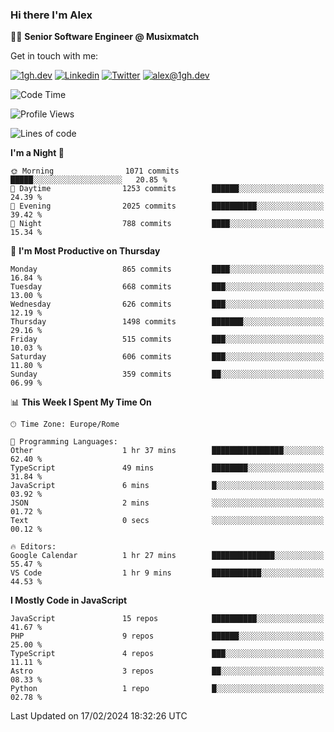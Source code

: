 ### Hi there I'm Alex

👨‍💻 __Senior Software Engineer @ Musixmatch__

Get in touch with me:

[![1gh.dev](https://img.shields.io/static/v1?label=1gh.dev&message=%20&color=red&logo=&style=flat-square&logoColor=white)](https://www.1gh.dev/)
[![Linkedin](https://img.shields.io/static/v1?label=Linkedin&message=%20&color=blue&logo=Linkedin&style=flat-square&logoColor=white)](https://linkedin.com/in/alexghirelli)
[![Twitter](https://img.shields.io/static/v1?label=Twitter&message=%20&color=blue&logo=Twitter&style=flat-square&logoColor=white)](https://twitter.com/alexGhirelli)
[![alex@1gh.dev](https://img.shields.io/static/v1?label=alex@1gh.dev&message=%20&color=red&logo=gmail&style=flat-square&logoColor=white)](mailto:alex@1gh.dev)

<!--START_SECTION:waka-->
![Code Time](http://img.shields.io/badge/Code%20Time-7%2C711%20hrs%2017%20mins-blue)

![Profile Views](http://img.shields.io/badge/Profile%20Views-1-blue)

![Lines of code](https://img.shields.io/badge/From%20Hello%20World%20I%27ve%20Written-25.4%20million%20lines%20of%20code-blue)

**I'm a Night 🦉** 

```text
🌞 Morning                1071 commits        █████░░░░░░░░░░░░░░░░░░░░   20.85 % 
🌆 Daytime                1253 commits        ██████░░░░░░░░░░░░░░░░░░░   24.39 % 
🌃 Evening                2025 commits        ██████████░░░░░░░░░░░░░░░   39.42 % 
🌙 Night                  788 commits         ████░░░░░░░░░░░░░░░░░░░░░   15.34 % 
```
📅 **I'm Most Productive on Thursday** 

```text
Monday                   865 commits         ████░░░░░░░░░░░░░░░░░░░░░   16.84 % 
Tuesday                  668 commits         ███░░░░░░░░░░░░░░░░░░░░░░   13.00 % 
Wednesday                626 commits         ███░░░░░░░░░░░░░░░░░░░░░░   12.19 % 
Thursday                 1498 commits        ███████░░░░░░░░░░░░░░░░░░   29.16 % 
Friday                   515 commits         ███░░░░░░░░░░░░░░░░░░░░░░   10.03 % 
Saturday                 606 commits         ███░░░░░░░░░░░░░░░░░░░░░░   11.80 % 
Sunday                   359 commits         ██░░░░░░░░░░░░░░░░░░░░░░░   06.99 % 
```


📊 **This Week I Spent My Time On** 

```text
🕑︎ Time Zone: Europe/Rome

💬 Programming Languages: 
Other                    1 hr 37 mins        ████████████████░░░░░░░░░   62.40 % 
TypeScript               49 mins             ████████░░░░░░░░░░░░░░░░░   31.84 % 
JavaScript               6 mins              █░░░░░░░░░░░░░░░░░░░░░░░░   03.92 % 
JSON                     2 mins              ░░░░░░░░░░░░░░░░░░░░░░░░░   01.72 % 
Text                     0 secs              ░░░░░░░░░░░░░░░░░░░░░░░░░   00.12 % 

🔥 Editors: 
Google Calendar          1 hr 27 mins        ██████████████░░░░░░░░░░░   55.47 % 
VS Code                  1 hr 9 mins         ███████████░░░░░░░░░░░░░░   44.53 % 
```

**I Mostly Code in JavaScript** 

```text
JavaScript               15 repos            ██████████░░░░░░░░░░░░░░░   41.67 % 
PHP                      9 repos             ██████░░░░░░░░░░░░░░░░░░░   25.00 % 
TypeScript               4 repos             ███░░░░░░░░░░░░░░░░░░░░░░   11.11 % 
Astro                    3 repos             ██░░░░░░░░░░░░░░░░░░░░░░░   08.33 % 
Python                   1 repo              █░░░░░░░░░░░░░░░░░░░░░░░░   02.78 % 
```




 Last Updated on 17/02/2024 18:32:26 UTC
<!--END_SECTION:waka-->
